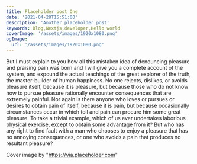 ```yaml
---
title: Placeholder post One
date: '2021-04-28T15:51:00'
description: 'Another placeholder post'
keywords: Blog,Nextjs,developer,Hello world
coverImage: '/assets/images/1920x1080.png'
ogImage:
  url: '/assets/images/1920x1080.png'
---
```


But I must explain to you how all this mistaken idea of denouncing pleasure and praising pain was born and I will give you a complete account of the system, and expound the actual teachings of the great explorer of the truth, the master-builder of human happiness. No one rejects, dislikes, or avoids pleasure itself, because it is pleasure, but because those who do not know how to pursue pleasure rationally encounter consequences that are extremely painful. Nor again is there anyone who loves or pursues or desires to obtain pain of itself, because it is pain, but because occasionally circumstances occur in which toil and pain can procure him some great pleasure. To take a trivial example, which of us ever undertakes laborious physical exercise, except to obtain some advantage from it? But who has any right to find fault with a man who chooses to enjoy a pleasure that has no annoying consequences, or one who avoids a pain that produces no resultant pleasure?

Cover image by "https://via.placeholder.com"
